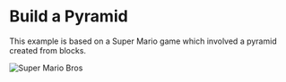# Build a Pyramid
This example is based on a Super Mario game which involved a pyramid created from blocks.

![Super Mario Bros]()